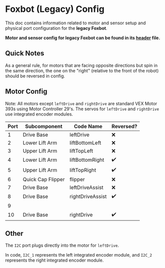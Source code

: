 # Foxbot (Legacy) Config
This doc contains information related to motor and sensor setup and physical
port configuration for the **legacy Foxbot**.

**Motor and sensor config for legacy Foxbot can be found in its [header](../src/foxbot_legacy_config.h) file.**

## Quick Notes
As a general rule, for motors that are facing opposite directions but spin in
the same direction, the one on the "right" (relative to the front of the robot)
should be reversed in config.

## Motor Config
Note: All motors except `leftDrive` and `rightDrive` are standard VEX Motor 393s
using Motor Controller 29's.
The servos for `leftDrive` and `rightDrive` use integrated encoder modules. 

| Port | Subcomponent          | Code Name        | Reversed? |
|------|-----------------------|------------------|-----------|
| 1    | Drive Base            | leftDrive        | ❌         |
| 2    | Lower Lift Arm        | liftBottomLeft   | ❌         |
| 3    | Upper Lift Arm        | liftTopLeft      | ❌         |
| 4    | Lower Lift Arm        | liftBottomRight  | ✔️         |
| 5    | Upper Lift Arm        | liftTopRight     | ✔️         |
| 6    | Quick Cap Flipper     | flipper          | ❌         |
| 7    | Drive Base            | leftDriveAssist  | ❌         |
| 8    | Drive Base            | rightDriveAssist | ✔️️         |
| 9    |                       |                  |             |
| 10   | Drive Base            | rightDrive       | ✔️         |

## Other
The `I2C` port plugs directly into the motor for `leftDrive`.

In code, `I2C_1` represents the left integrated encoder module, and `I2C_2`
represents the right integrated encoder module.
